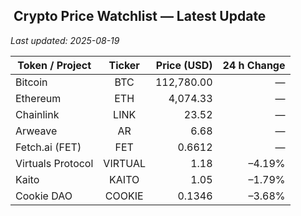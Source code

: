## ​ Crypto Price Watchlist — Latest Update
_Last updated: 2025-08-19_

| Token / Project               | Ticker | Price (USD) | 24 h Change |
|-------------------------------|:------:|------------:|------------:|
| Bitcoin                       | BTC    | 112,780.00  |  —         |
| Ethereum                      | ETH    | 4,074.33    |  —         |
| Chainlink                     | LINK   | 23.52       |  —         |
| Arweave                       | AR     | 6.68        |  —         |
| Fetch.ai (FET)                | FET    | 0.6612      |  —         |
| Virtuals Protocol             | VIRTUAL| 1.18        | –4.19%     |
| Kaito                         | KAITO  | 1.05        | –1.79%     |
| Cookie DAO                    | COOKIE | 0.1346      | –3.68%     |
